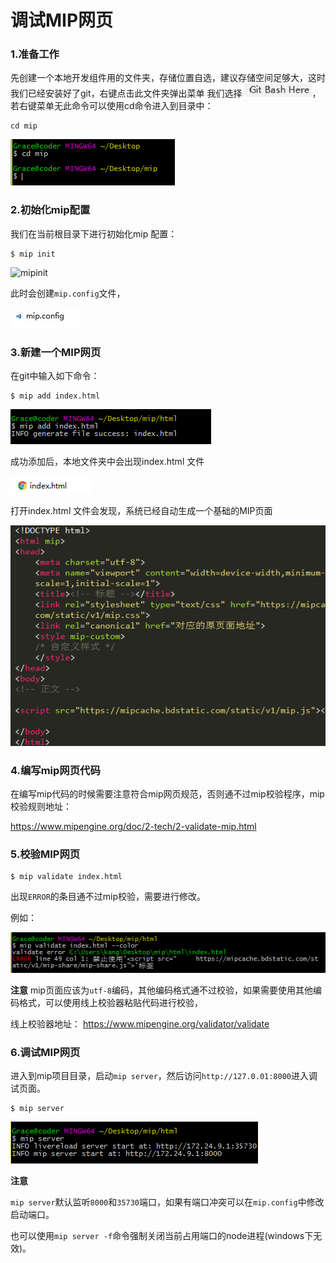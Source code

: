 # 调试MIP网页

### 1.准备工作
先创建一个本地开发组件用的文件夹，存储位置自选，建议存储空间足够大，这时我们已经安装好了git，右键点击此文件夹弹出菜单 我们选择
![Alt text](./img/12_gitbash.jpg)，若右键菜单无此命令可以使用cd命令进入到目录中：

```
cd mip

```
![cdmip](./img/12_cdmip.jpg)  

### 2.初始化mip配置
我们在当前根目录下进行初始化mip 配置：  

```
$ mip init

```

![mipinit](./img/mipinit.jpg)  

此时会创建`mip.config`文件，  

![mip.config](./img/12_mipconfig.jpg)

### 3.新建一个MIP网页

在git中输入如下命令：
```
$ mip add index.html
```
![addindex](./img/12_addindex.jpg)

成功添加后，本地文件夹中会出现index.html 文件

![index.html](./img/12_indexhtml.jpg)  

打开index.html 文件会发现，系统已经自动生成一个基础的MIP页面  

![index](./img/12_index.jpg)

### 4.编写mip网页代码

在编写mip代码的时候需要注意符合mip网页规范，否则通不过mip校验程序，mip校验规则地址：

https://www.mipengine.org/doc/2-tech/2-validate-mip.html

### 5.校验MIP网页 

```
$ mip validate index.html
```

出现`ERROR`的条目通不过mip校验，需要进行修改。

例如：

![validate](./img/12_validate.jpg)  


**注意**
mip页面应该为`utf-8`编码，其他编码格式通不过校验，如果需要使用其他编码格式，可以使用线上校验器粘贴代码进行校验，  

线上校验器地址：
https://www.mipengine.org/validator/validate  


### 6.调试MIP网页

进入到mip项目目录，启动`mip server`，然后访问`http://127.0.01:8000`进入调试页面。

```
$ mip server
```

![Alt text](./img/12_mipserver.jpg)  

**注意**

`mip server`默认监听`8000`和`35730`端口，如果有端口冲突可以在`mip.config`中修改启动端口。

也可以使用`mip server -f`命令强制关闭当前占用端口的node进程(windows下无效)。





